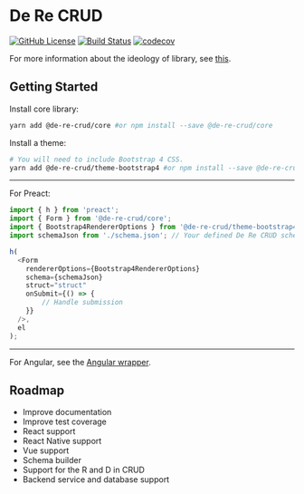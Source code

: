 # De Re CRUD

[![GitHub License](https://img.shields.io/github/license/DeReCRUD/de-re-crud.svg)](https://github.com/DeReCRUD/de-re-crud/blob/master/LICENSE) [![Build Status](https://dev.azure.com/DeReCRUD/de-re-crud/_apis/build/status/DeReCRUD.de-re-crud?branchName=master)](https://dev.azure.com/DeReCRUD/de-re-crud/_build/latest?definitionId=1?branchName=master) [![codecov](https://codecov.io/gh/DeReCRUD/de-re-crud/branch/master/graph/badge.svg)](https://codecov.io/gh/DeReCRUD/de-re-crud)

For more information about the ideology of library, see [this](docs/ideology.md).

## Getting Started

Install core library:

```bash
yarn add @de-re-crud/core #or npm install --save @de-re-crud/core 
```

Install a theme:

```bash
# You will need to include Bootstrap 4 CSS.
yarn add @de-re-crud/theme-bootstrap4 #or npm install --save @de-re-crud/theme-bootstrap4
```

---

For Preact:

```typescript
import { h } from 'preact';
import { Form } from '@de-re-crud/core';
import { Bootstrap4RendererOptions } from '@de-re-crud/theme-bootstrap4';
import schemaJson from './schema.json'; // Your defined De Re CRUD schema

h(
  <Form
    rendererOptions={Bootstrap4RendererOptions}
    schema={schemaJson}
    struct="struct"
    onSubmit={() => {
        // Handle submission
    }}
  />,
  el
);
```

---

For Angular, see the [Angular wrapper](https://github.com/DeReCRUD/angular).


## Roadmap

- Improve documentation
- Improve test coverage
- React support
- React Native support
- Vue support
- Schema builder
- Support for the R and D in CRUD
- Backend service and database support
